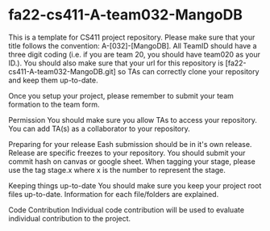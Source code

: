# fa22-cs411-A-team032-MangoDB

This is a template for CS411 project repository. Please make sure that your title follows the convention: A-[032]-[MangoDB]. All TeamID should have a three digit coding (i.e. if you are team 20, you should have team020 as your ID.). You should also make sure that your url for this repository is [fa22-cs411-A-team032-MangoDB.git] so TAs can correctly clone your repository and keep them up-to-date.

Once you setup your project, please remember to submit your team formation to the team form.

Permission You should make sure you allow TAs to access your repository. You can add TA(s) as a collaborator to your repository.

Preparing for your release Eash submission should be in it's own release. Release are specific freezes to your repository. You should submit your commit hash on canvas or google sheet. When tagging your stage, please use the tag stage.x where x is the number to represent the stage.

Keeping things up-to-date You should make sure you keep your project root files up-to-date. Information for each file/folders are explained.

Code Contribution Individual code contribution will be used to evaluate individual contribution to the project.
